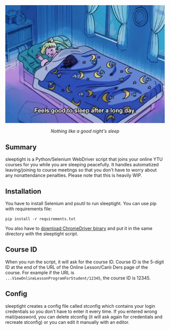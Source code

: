 <div align="center">
	<img src="sleep.jpg"/>
	<p><em>Nothing like a good night's sleep</em></p>
</div>

## Summary
sleeptight is a Python/Selenium WebDriver script that joins your online YTU courses for you while you are sleeping peacefully. It handles automatized leaving/joining to course meetings so that you don't have to worry about any nonattendance penalties. Please note that this is heavily WIP.

## Installation
You have to install Selenium and psutil to run sleeptight. You can use pip with requirements file:

`pip install -r requirements.txt` 

You also have to [download ChromeDriver binary](https://sites.google.com/chromium.org/driver/) and put it in the same directory with the sleeptight script.

## Course ID
When you run the script, it will ask for the course ID. Course ID is the 5-digit ID at the end of the URL of the Online Lesson/Canlı Ders page of the course. For example if the URL is `...ViewOnlineLessonProgramForStudent/12345`, the course ID is 12345.

## Config
sleeptight creates a config file called stconfig which contains your login credentials so you don't have to enter it every time. If you entered wrong mail/password, you can delete stconfig (it will ask again for credentials and recreate stconfig) or you can edit it manually with an editor.

